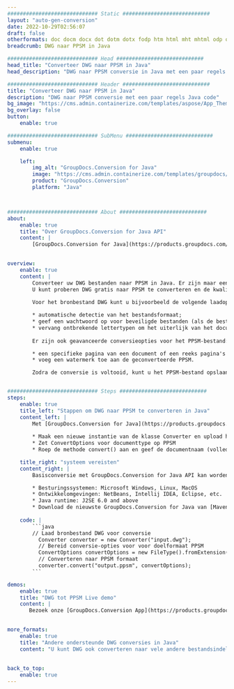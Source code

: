 ```yaml
---
############################# Static ############################
layout: "auto-gen-conversion"
date: 2022-10-29T02:56:07
draft: false
otherformats: doc docm docx dot dotm dotx fodp htm html mht mhtml odp odt otp pot potm potx pps ppsm ppsx ppt pptm pptx rtf
breadcrumb: DWG naar PPSM in Java

############################# Head ############################
head_title: "Converteer DWG naar PPSM in Java"
head_description: "DWG naar PPSM conversie in Java met een paar regels code. Converteer meer dan 160 bestandsindelingen met de GroupDocs-documentconversie-API voor Java"

############################# Header ############################
title: "Converteer DWG naar PPSM in Java"
description: "DWG naar PPSM conversie met een paar regels Java code"
bg_image: "https://cms.admin.containerize.com/templates/aspose/App_Themes/V3/images/bg/header1.png"
bg_overlay: false
button:
    enable: true

############################# SubMenu ############################
submenu:
    enable: true

    left:
        img_alt: "GroupDocs.Conversion for Java"
        image: "https://cms.admin.containerize.com/templates/groupdocs/images/product-logos/90x90-noborder/groupdocs-conversion-java.png"
        product: "GroupDocs.Conversion"
        platform: "Java"



############################# About ############################
about:
    enable: true
    title: "Over GroupDocs.Conversion for Java API"
    content: |
        [GroupDocs.Conversion for Java](https://products.groupdocs.com/conversion/java/) is een geavanceerde conversie-API voor bestandsindelingen voor het converteren tussen populaire afbeeldings- en documentindelingen zoals Microsoft Office, OpenDocument, PDF, HTML, e-mail, CAD. en nog veel meer met slechts een paar regels code. De native API detecteert automatisch de formaten van de originele documenten en biedt veel opties voor het aanpassen van de geconverteerde documenten. Naast de functie om informatie uit een document te extraheren, ondersteunt het standaard ook het cachen van de conversieresultaten naar de lokale schijf. Elk type cacheopslag kan echter worden ondersteund door de juiste interfaces te implementeren - Amazon S3, Dropbox, Google Drive, Windows Azure, Reddis of andere.
    

overview:
    enable: true
    content: |
        Converteer uw DWG bestanden naar PPSM in Java. Er zijn maar een paar regels Java code nodig op elk platform naar keuze, zoals Windows, Linux, macOS.
        U kunt proberen DWG gratis naar PPSM te converteren en de kwaliteit van de conversieresultaten te evalueren. Naast eenvoudige scripts voor bestandsconversie, kunt u meer geavanceerde opties proberen voor het laden van het DWG-bronbestand en het opslaan van de PPSM-uitvoer. 
        
        Voor het bronbestand DWG kunt u bijvoorbeeld de volgende laadopties gebruiken:

        * automatische detectie van het bestandsformaat;
        * geef een wachtwoord op voor beveiligde bestanden (als de bestandsindeling dit ondersteunt);
        * vervang ontbrekende lettertypen om het uiterlijk van het document te behouden.
        
        Er zijn ook geavanceerde conversieopties voor het PPSM-bestand:

        * een specifieke pagina van een document of een reeks pagina's converteren;
        * voeg een watermerk toe aan de geconverteerde PPSM.

        Zodra de conversie is voltooid, kunt u het PPSM-bestand opslaan in uw lokale bestandspad of in opslag van derden, zoals FTP, Amazon S3, Google Drive, Dropbox enz. Let op - om DWG te converteren tot PPSM, hoeft u geen extra software te installeren, zoals MS Office, Open Office, Adobe Acrobat Reader etc.


############################# Steps ############################
steps:
    enable: true
    title_left: "Stappen om DWG naar PPSM te converteren in Java"
    content_left: |
        Met [GroupDocs.Conversion for Java](https://products.groupdocs.com/conversion/java/) kunnen ontwikkelaars het DWG-bestand eenvoudig converteren naar PPSM met een paar regels code.
        
        * Maak een nieuwe instantie van de klasse Converter en upload het bestand DWG met het volledige pad
        * Zet ConvertOptions voor documenttype op PPSM
        * Roep de methode convert() aan en geef de documentnaam (volledig pad) en formaat (PPSM) door als parameter

    title_right: "systeem vereisten"
    content_right: |
        Basisconversie met GroupDocs.Conversion for Java API kan worden gedaan met slechts een paar regels code. Onze API's worden ondersteund op alle belangrijke platforms en besturingssystemen. Voordat u de onderstaande code uitvoert, moet u ervoor zorgen dat de volgende vereisten op uw systeem zijn geïnstalleerd.

        * Besturingssystemen: Microsoft Windows, Linux, MacOS
        * Ontwikkelomgevingen: NetBeans, Intellij IDEA, Eclipse, etc.
        * Java runtime: J2SE 6.0 and above
        * Download de nieuwste GroupDocs.Conversion for Java van [Maven](https://repository.groupdocs.com/webapp/#/artifacts/browse/tree/General/repo/com/groupdocs/groupdocs-conversion)
         
    code: |
        ```java    
        // Laad bronbestand DWG voor conversie
          Converter converter = new Converter("input.dwg");
          // Bereid conversie-opties voor voor doelformaat PPSM
          ConvertOptions convertOptions = new FileType().fromExtension("ppsm").getConvertOptions();
          // Converteren naar PPSM formaat
          converter.convert("output.ppsm", convertOptions);
        ```

demos:
    enable: true
    title: "DWG tot PPSM Live demo"
    content: |
       Bezoek onze [GroupDocs.Conversion App](https://products.groupdocs.app/conversion/family) website en probeer DWG naar PPSM conversie nu. De gratis demo heeft de volgende voordelen:
          

more_formats:
    enable: true
    title: "Andere ondersteunde DWG conversies in Java"
    content: "U kunt DWG ook converteren naar vele andere bestandsindelingen. Zie de lijst hieronder."
       
       
back_to_top:
    enable: true
---
```

